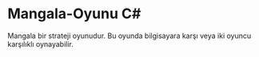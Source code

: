 # Mangala-Oyunu C#
Mangala bir strateji oyunudur. Bu oyunda bilgisayara karşı veya iki oyuncu karşılıklı oynayabilir.
